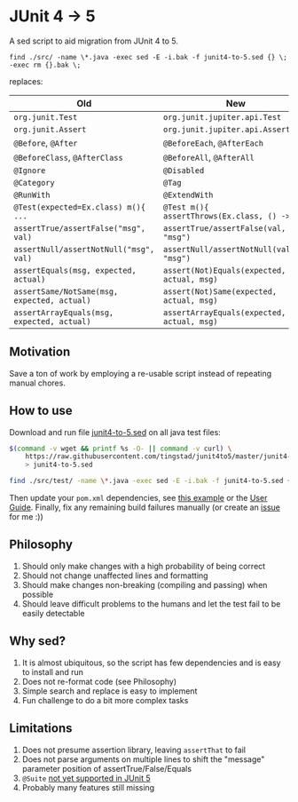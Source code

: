 # JUnit 4 -> 5

A sed script to aid migration from JUnit 4 to 5.

```
find ./src/ -name \*.java -exec sed -E -i.bak -f junit4-to-5.sed {} \; -exec rm {}.bak \;
```
replaces:

Old                                   | New
--------------------------------------|-----------------------------------------------
`org.junit.Test`                      | `org.junit.jupiter.api.Test`
`org.junit.Assert`                    | `org.junit.jupiter.api.Assertions`
`@Before`, `@After`                   | `@BeforeEach`, `@AfterEach`
`@BeforeClass`, `@AfterClass`         | `@BeforeAll`, `@AfterAll`
`@Ignore`                             | `@Disabled`
`@Category`                           | `@Tag`
`@RunWith`                            | `@ExtendWith`
`@Test(expected=Ex.class) m(){ ...`   | `@Test m(){ assertThrows(Ex.class, () -> ...`
`assertTrue/assertFalse("msg", val)`  | `assertTrue/assertFalse(val, "msg")`
`assertNull/assertNotNull("msg", val)`| `assertNull/assertNotNull(val, "msg")`
`assertEquals(msg, expected, actual)` | `assert(Not)Equals(expected, actual, msg)`
`assertSame/NotSame(msg, expected, actual)`| `assert(Not)Same(expected, actual, msg)`
`assertArrayEquals(msg, expected, actual)` | `assertArrayEquals(expected, actual, msg)`

## Motivation

Save a ton of work by employing a re-usable script instead of repeating manual chores.

## How to use

Download and run file [junit4-to-5.sed](https://github.com/tingstad/junit4to5/blob/master/junit4-to-5.sed) on all java test files:
```sh
$(command -v wget && printf %s -O- || command -v curl) \
    https://raw.githubusercontent.com/tingstad/junit4to5/master/junit4-to-5.sed \
    > junit4-to-5.sed

find ./src/test/ -name \*.java -exec sed -E -i.bak -f junit4-to-5.sed {} \; -exec rm {}.bak \;
```

Then update your `pom.xml` dependencies, see [this example](https://github.com/tingstad/junit4to5/blob/master/test/junit5.pom.xml) or the [User Guide](https://junit.org/junit5/docs/current/user-guide/#running-tests-build).
Finally, fix any remaining build failures manually (or create an [issue](https://github.com/tingstad/junit4to5/issues) for me :))

## Philosophy

1. Should only make changes with a high probability of being correct
2. Should not change unaffected lines and formatting
3. Should make changes non-breaking (compiling and passing) when possible
4. Should leave difficult problems to the humans and let the test fail to be easily detectable

## Why sed?

1. It is almost ubiquitous, so the script has few dependencies and is easy to install and run
2. Does not re-format code (see Philosophy)
3. Simple search and replace is easy to implement
4. Fun challenge to do a bit more complex tasks

## Limitations

1. Does not presume assertion library, leaving `assertThat` to fail
2. Does not parse arguments on multiple lines to shift the "message" parameter position of assertTrue/False/Equals
3. `@Suite` [not yet supported in JUnit 5](https://github.com/junit-team/junit5/issues/744)
4. Probably many features still missing

